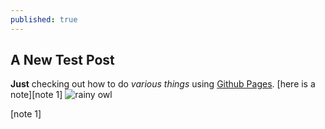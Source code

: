 ```yaml
---
published: true
---
```


## A New Test Post
**Just** checking out how to do _various things_ using [Github Pages](https://pages.github.com/).
[here is a note][note 1]
![rainy owl]({{site.baseurl}}/_posts/12108211_992179410845149_5760798553195175154_n.jpg)

[note 1]



